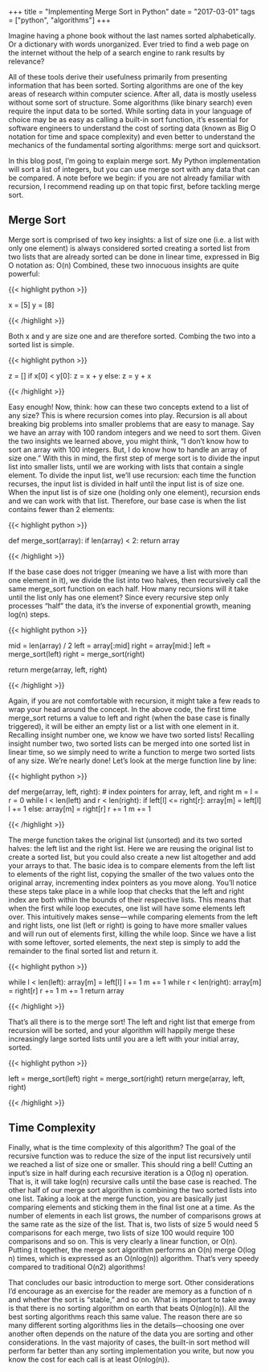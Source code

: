 +++
title = "Implementing Merge Sort in Python"
date = "2017-03-01"
tags = ["python", "algorithms"]
+++

Imagine having a phone book without the last names sorted alphabetically. Or a dictionary with words unorganized. Ever tried to find a web page on the internet without the help of a search engine to rank results by relevance?

All of these tools derive their usefulness primarily from presenting information that has been sorted.
Sorting algorithms are one of the key areas of research within computer science. After all, data is mostly useless without some sort of structure. Some algorithms (like binary search) even require the input data to be sorted. While sorting data in your language of choice may be as easy as calling a built-in sort function, it’s essential for software engineers to understand the cost of sorting data (known as Big O notation for time and space complexity) and even better to understand the mechanics of the fundamental sorting algorithms: merge sort and quicksort.

In this blog post, I’m going to explain merge sort. My Python implementation will sort a list of integers, but you can use merge sort with any data that can be compared.
A note before we begin: if you are not already familiar with recursion, I recommend reading up on that topic first, before tackling merge sort.

## Merge Sort
Merge sort is comprised of two key insights:
a list of size one (i.e. a list with only one element) is always considered sorted
creating a sorted list from two lists that are already sorted can be done in linear time, expressed in Big O notation as: O(n)
Combined, these two innocuous insights are quite powerful:

{{< highlight python >}}

x = [5]
y = [8]

{{< /highlight >}}

Both x and y are size one and are therefore sorted. Combing the two into a sorted list is simple.

{{< highlight python >}}

z = []
if x[0] < y[0]:
    z = x + y
else:
    z = y + x

{{< /highlight >}}

Easy enough!
Now, think: how can these two concepts extend to a list of any size?
This is where recursion comes into play. Recursion is all about breaking big problems into smaller problems that are easy to manage. Say we have an array with 100 random integers and we need to sort them. Given the two insights we learned above, you might think, “I don’t know how to sort an array with 100 integers. But, I do know how to handle an array of size one.”
With this in mind, the first step of merge sort is to divide the input list into smaller lists, until we are working with lists that contain a single element. To divide the input list, we’ll use recursion: each time the function recurses, the input list is divided in half until the input list is of size one. When the input list is of size one (holding only one element), recursion ends and we can work with that list. Therefore, our base case is when the list contains fewer than 2 elements:


{{< highlight python >}}

def merge_sort(array):
    if len(array) < 2:
	return array

{{< /highlight >}}

If the base case does not trigger (meaning we have a list with more than one element in it), we divide the list into two halves, then recursively call the same merge_sort function on each half. How many recursions will it take until the list only has one element? Since every recursive step only processes “half” the data, it’s the inverse of exponential growth, meaning log(n) steps.


{{< highlight python >}}

mid = len(array) / 2
left = array[:mid]
right = array[mid:]
left = merge_sort(left)
right = merge_sort(right)

return merge(array, left, right)

{{< /highlight >}}

Again, if you are not comfortable with recursion, it might take a few reads to wrap your head around the concept. In the above code, the first time merge_sort returns a value to left and right (when the base case is finally triggered), it will be either an empty list or a list with one element in it. Recalling insight number one, we know we have two sorted lists! Recalling insight number two, two sorted lists can be merged into one sorted list in linear time, so we simply need to write a function to merge two sorted lists of any size. We’re nearly done!
Let’s look at the merge function line by line:

{{< highlight python >}}

def merge(array, left, right):
    # index pointers for array, left, and right
    m = l = r = 0
    while l < len(left) and r < len(right):
	if left[l] <= right[r]:
	    array[m] = left[l]
	    l += 1
	else:
	    array[m] = right[r]
	    r += 1
	m += 1

{{< /highlight >}}

The merge function takes the original list (unsorted) and its two sorted halves: the left list and the right list. Here we are reusing the original list to create a sorted list, but you could also create a new list altogether and add your arrays to that.
The basic idea is to compare elements from the left list to elements of the right list, copying the smaller of the two values onto the original array, incrementing index pointers as you move along. You’ll notice these steps take place in a while loop that checks that the left and right index are both within the bounds of their respective lists. This means that when the first while loop executes, one list will have some elements left over. This intuitively makes sense — while comparing elements from the left and right lists, one list (left or right) is going to have more smaller values and will run out of elements first, killing the while loop. Since we have a list with some leftover, sorted elements, the next step is simply to add the remainder to the final sorted list and return it.


{{< highlight python >}}

while l < len(left):
    array[m] = left[l]
    l += 1
    m += 1
while r < len(right):
    array[m] = right[r]
    r += 1
    m += 1
return array

{{< /highlight >}}

That’s all there is to the merge sort! The left and right list that emerge from recursion will be sorted, and your algorithm will happily merge these increasingly large sorted lists until you are a left with your initial array, sorted.


{{< highlight python >}}

left = merge_sort(left)
right = merge_sort(right)
return merge(array, left, right)

{{< /highlight >}}

## Time Complexity
Finally, what is the time complexity of this algorithm? The goal of the recursive function was to reduce the size of the input list recursively until we reached a list of size one or smaller. This should ring a bell! Cutting an input’s size in half during each recursive iteration is a O(log n) operation. That is, it will take log(n) recursive calls until the base case is reached.
The other half of our merge sort algorithm is combining the two sorted lists into one list. Taking a look at the merge function, you are basically just comparing elements and sticking them in the final list one at a time. As the number of elements in each list grows, the number of comparisons grows at the same rate as the size of the list. That is, two lists of size 5 would need 5 comparisons for each merge, two lists of size 100 would require 100 comparisons and so on. This is very clearly a linear function, or O(n).
Putting it together, the merge sort algorithm performs an O(n) merge O(log n) times, which is expressed as an O(nlog(n)) algorithm. That’s very speedy compared to traditional O(n2) algorithms!

That concludes our basic introduction to merge sort. Other considerations I’d encourage as an exercise for the reader are memory as a function of n and whether the sort is “stable,” and so on.
What is important to take away is that there is no sorting algorithm on earth that beats O(nlog(n)). All the best sorting algorithms reach this same value. The reason there are so many different sorting algorithms lies in the details—choosing one over another often depends on the nature of the data you are sorting and other considerations. In the vast majority of cases, the built-in sort method will perform far better than any sorting implementation you write, but now you know the cost for each call is at least O(nlog(n)).
